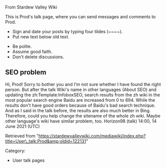From Stardew Valley Wiki

This is Prod's talk page, where you can send messages and comments to Prod.

- Sign and date your posts by typing four tildes (~~~~).
- Put new text below old text.

<!--THE END-->

- Be polite.
- Assume good faith.
- Don't delete discussions.

## SEO problem

Hi, Prod! Sorry to bother you and I'm not sure whether I have found the right person. But after the talk Wiki's name in other languages (About SEO) and updating the zh:Template:InfoboxSEO, search results from the zh wiki in the most popular search engine Baidu are increased from 0 to 694. While the results don't have good orders because of Baidu's bad search technique. And as I said in the talk before, the results are also much better in Bing. Therefore, could you help change the sitename of the whole zh wiki. Maybe other language's wiki have similar problem, too. Horizon98 (talk) 14:00, 14 June 2021 (UTC)

Retrieved from "https://stardewvalleywiki.com/mediawiki/index.php?title=User\_talk:Prod&amp;oldid=122131"

Category:

- User talk pages